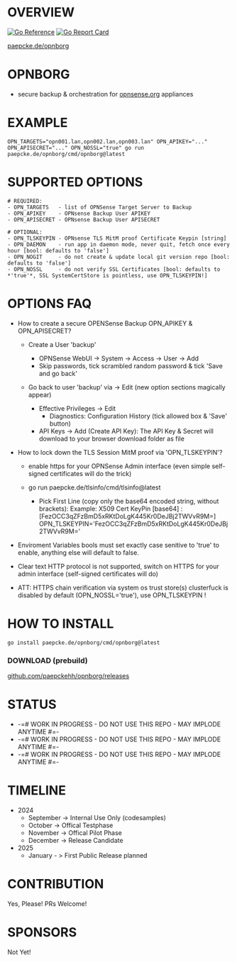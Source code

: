 # OVERVIEW 
[![Go Reference](https://pkg.go.dev/badge/paepcke.de/opnborg.svg)](https://pkg.go.dev/paepcke.de/opnborg) 
[![Go Report Card](https://goreportcard.com/badge/paepcke.de/opnborg)](https://goreportcard.com/report/paepcke.de/opnborg) 

[paepcke.de/opnborg](https://paepcke.de/opnborg/)

# OPNBORG 

- secure backup & orchestration for [opnsense.org](https://opnsense.org/) appliances
  
# EXAMPLE 
```
OPN_TARGETS="opn001.lan,opn002.lan,opn003.lan" OPN_APIKEY="..." OPN_APISECRET="..." OPN_NOSSL="true" go run paepcke.de/opnborg/cmd/opnborg@latest
```

# SUPPORTED OPTIONS 

```
# REQUIRED: 
- OPN_TARGETS   - list of OPNSense Target Server to Backup
- OPN_APIKEY    - OPNsense Backup User APIKEY
- OPN_APISECRET - OPNsense Backup User APISECRET

# OPTIONAL:
- OPN_TLSKEYPIN - OPNsense TLS MitM proof Certificate Keypin [string]
- OPN_DAEMON    - run app in daemon mode, never quit, fetch once every hour [bool: defaults to 'false']
- OPN_NOGIT     - do not create & update local git version repo [bool: defaults to 'false']
- OPN_NOSSL     - do not verify SSL Certificates [bool: defaults to *'true'*, SSL SystemCertStore is pointless, use OPN_TLSKEYPIN!]

```
# OPTIONS FAQ
- How to create a secure OPENSense Backup OPN_APIKEY & OPN_APISECRET? 
    
    - Create a User 'backup' 
        - OPNSense WebUI -> System -> Access -> User -> Add 
        - Skip passwords, tick scrambled random password & tick 'Save and go back' 
    
    - Go back to user 'backup' via -> Edit (new option sections magically appear)
        - Effective Privileges -> Edit 
            - Diagnostics: Configuration History (tick allowed box & 'Save' button)
        - API Keys -> Add (Create API Key): The API Key & Secret will download to your browser download folder as file

- How to lock down the TLS Session MitM proof via 'OPN_TLSKEYPIN'? 
    
    - enable https for your OPNSense Admin interface (even simple self-signed certificates will do the trick)
    
    - go run paepcke.de/tlsinfo/cmd/tlsinfo@latest <your-opn-server-name>
        - Pick First Line (copy only the base64 encoded string, without brackets): 
            Example:    X509 Cert KeyPin [base64] : [FezOCC3qZFzBmD5xRKtDoLgK445Kr0DeJBj2TWVvR9M=]
                        OPN_TLSKEYPIN='FezOCC3qZFzBmD5xRKtDoLgK445Kr0DeJBj2TWVvR9M='

- Enviroment Variables bools must set exactly case senitive to 'true' to enable, anything else will default to false.
- Clear text HTTP protocol is not supported, switch on HTTPS for your admin interface (self-signed certificates will do)
- ATT: HTTPS chain verification via system os trust store(s) clusterfuck is disabled by default (OPN_NOSSL='true'), use OPN_TLSKEYPIN !

# HOW TO INSTALL

```
go install paepcke.de/opnborg/cmd/opnborg@latest
```

### DOWNLOAD (prebuild)

[github.com/paepckehh/opnborg/releases](https://github.com/paepckehh/opnborg/releases)


# STATUS

 - -=# WORK IN PROGRESS - DO NOT USE THIS REPO - MAY IMPLODE ANYTIME #=- 
 - -=# WORK IN PROGRESS - DO NOT USE THIS REPO - MAY IMPLODE ANYTIME #=- 
 - -=# WORK IN PROGRESS - DO NOT USE THIS REPO - MAY IMPLODE ANYTIME #=- 

# TIMELINE 

 - 2024
    - September -> Internal Use Only (codesamples)
    - October   -> Offical Testphase 
    - November  -> Offical Pilot Phase
    - December  -> Release Candidate
 - 2025
    - January - > First Public Release planned 

# CONTRIBUTION

Yes, Please! PRs Welcome! 

# SPONSORS 

Not Yet!

